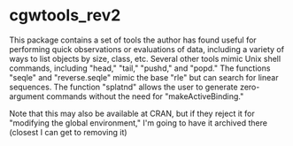 cgwtools_rev2
=============

This package contains a set of tools the author has found useful for performing quick observations or evaluations of data, including a variety of ways to list objects by size, class, etc. Several other tools mimic Unix shell commands, including "head," "tail," "pushd," and "popd." The functions "seqle" and "reverse.seqle" mimic the base "rle" but can search for linear sequences. The function "splatnd" allows the user to generate zero-argument commands without the need for "makeActiveBinding." 

Note that this may also be available at CRAN, but if they reject it for "modifying the global environment," I'm going to have it archived there (closest I can get to removing it)
